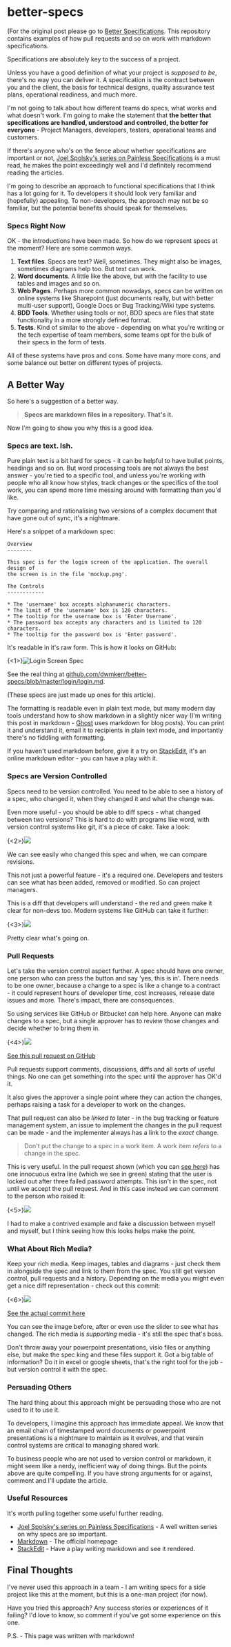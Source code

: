 better-specs
============

(For the original post please go to [Better Specifications](http://www.dwmkerr.com/better-specifications/).
This repository contains examples of how pull requests and so on work with markdown specifications.

Specifications are absolutely key to the success of a project.

Unless you have a good definition of what your project is *supposed to be*, there's no way you can deliver it. A specification is the contract between you and the client, the basis for technical designs, quality assurance test plans, operational readiness, and much more.

I'm not going to talk about how different teams do specs, what works and what doesn't work. I'm going to make the statement that **the better that specifications are handled, understood and controlled, the better for everyone** - Project Managers, developers, testers, operational teams and customers.

If there's anyone who's on the fence about whether specifications are important or not, [Joel Spolsky's series on Painless Specifications](http://www.joelonsoftware.com/articles/fog0000000036.html) is a must read, he makes the point exceedingly well and I'd definitely recommend reading the articles.

I'm going to describe an approach to functional specifications that I think has a lot going for it. To developers it should look very familiar and (hopefully) appealing. To non-developers, the approach may not be so familiar, but the potential benefits should speak for themselves.

### Specs Right Now

OK - the introductions have been made. So how do we represent specs at the moment? Here are some common ways.

1. **Text files**. Specs are text? Well, sometimes. They might also be images, sometimes diagrams help too. But text can work.
2. **Word documents**. A little like the above, but with the facility to use tables and images and so on.
3. **Web Pages**. Perhaps more common nowadays, specs can be written on online systems like Sharepoint (just documents really, but with better multi-user support),  Google Docs or Bug Tracking/Wiki type systems.
4. **BDD Tools**. Whether using tools or not, BDD specs are files that state functionality in a more strongly defined format. 
5. **Tests**. Kind of similar to the above - depending on what you're writing or the tech expertise of team members, some teams opt for the bulk of their specs in the form of tests.

All of these systems have pros and cons. Some have many more cons, and some balance out better on different types of projects.

## A Better Way

So here's a suggestion of a better way.

> **Specs are markdown files in a repository. That's it.**

Now I'm going to show you why this is a good idea.

### Specs are text. Ish.

Pure plain text is a bit hard for specs - it can be helpful to have bullet points, headings and so on. But word processing tools are not always the best answer - you're tied to a specific tool, and unless you're working with people who all know how styles, track changes or the specifics of the tool work, you can spend more time messing around with formatting than you'd like.

Try comparing and rationalising two versions of a complex document that have gone out of sync, it's a nightmare.

Here's a snippet of a markdown spec:

```
Overview
--------

This spec is for the login screen of the application. The overall design of
the screen is in the file 'mockup.png'.

The Controls
------------

* The 'username' box accepts alphanumeric characters.
* The limit of the 'username' box is 120 characters.
* The tooltip for the username box is 'Enter Username'.
* The password box accepts any characters and is limited to 120 characters.
* The tooltip for the password box is 'Enter password'.
```

It's readable in it's raw form. This is how it looks on GitHub:

{<1>}![Login Screen Spec](/content/images/2014/May/LoginScreenSpec.png)

See the real thing at [github.com/dwmkerr/better-specs/blob/master/login/login.md](https://github.com/dwmkerr/better-specs/blob/master/login/login.md).

(These specs are just made up ones for this article).

The formatting is readable even in plain text mode, but many modern day tools understand how to show markdown in a slightly nicer way (I'm writing this post in markdown - [Ghost](https://ghost.org/) uses markdown for blog posts). You can print it and understand it, email it to recipients in plain text mode, and importantly there's no fiddling with formatting.

If you haven't used markdown before, give it a try on [StackEdit](https://stackedit.io/), it's an online markdown editor - you can have a play with it.

### Specs are Version Controlled

Specs need to be version controlled. You need to be able to see a history of a spec, who changed it, when they changed it and what the change was.

Even more useful - you should be able to diff specs - what changed between two versions? This is hard to do with programs like word, with version control systems like git, it's a piece of cake. Take a look:

{<2>}![](/content/images/2014/May/LoginScreenDiff.png)

We can see easily who changed this spec and when, we can compare revisions.

This not just a powerful feature - it's a required one. Developers and testers can see what has been added, removed or modified. So can project managers.

This is a diff that developers will understand - the red and green make it clear for non-devs too. Modern systems like GitHub can take it further:

{<3>}![](/content/images/2014/May/LoginNiceDiff.png)

Pretty clear what's going on.

### Pull Requests

Let's take the version control aspect further. A spec should have one owner, one person who can press the button and say 'yes, this is in'. There needs to be one owner, because a change to a spec is like a change to a contract - it could represent hours of developer time, cost increases, release date issues and more. There's impact, there are consequences.

So using services like GitHub or Bitbucket can help here. Anyone can make changes to a spec, but a single approver has to review those changes and decide whether to bring them in.

{<4>}![](/content/images/2014/May/LockoutLogic.png)

[See this pull request on GitHub](https://github.com/dwmkerr/better-specs/pull/1/files?short_path=d645d03#diff-d645d03c7459b43c1e030eeb13d1245b)

Pull requests support comments, discussions, diffs and all sorts of useful things. No one can get something into the spec until the approver has OK'd it. 

It also gives the approver a single point where they can action the changes, perhaps raising a task for a developer to work on the changes.

That pull request can also be *linked to* later - in the bug tracking or feature management system, an issue to implement the changes in the pull request can be made - and the implementer always has a link to the *exact* change.

> Don't put the change to a spec in a work item. A work item *refers* to a change in the spec.

This is very useful. In the pull request shown (which you can [see here](https://github.com/dwmkerr/better-specs/pull/1/files?short_path=d645d03#diff-d645d03c7459b43c1e030eeb13d1245b)) has one innocuous extra line (which we see in green) stating that the user is locked out after three failed password attempts. This isn't in the spec, not until we accept the pull request. And in this case instead we can comment to the person who raised it:

{<5>}![](/content/images/2014/May/LoginPullReqComments.png)

I had to make a contrived example and fake a discussion between myself and myself, but I think seeing how this looks helps make the point.

### What About Rich Media?

Keep your rich media. Keep images, tables and diagrams - just check them in alongside the spec and link to them from the spec. You still get version control, pull requests and a history. Depending on the media you might even get a nice diff representation - check out this commit:

{<6>}![](/content/images/2014/May/LoginImageDiff.png)

[See the actual commit here](https://github.com/dwmkerr/better-specs/commit/8a1224812db2ae4909dfb5a30f8483b1ca96ed18?diff-0=0-100)

You can see the image before, after or even use the slider to see what has changed. The rich media is *supporting* media - it's still the spec that's boss.

Don't throw away your powerpoint presentations, visio files or anything else, but make the spec king and these files support it. Got a big table of information? Do it in excel or google sheets, that's the right tool for the job - but version control it with the spec.

### Persuading Others

The hard thing about this approach might be persuading those who are not used to it to use it. 

To developers, I imagine this approach has immediate appeal. We know that an email chain of timestamped word documents or powerpoint presentations is a nightmare to maintain as it evolves, and that versin control systems are critical to managing shared work.

To business people who are not used to version control or markdown, it might seem like a nerdy, inefficient way of doing things. But the points above are quite compelling. If you have strong arguments for or against, comment and I'll update the article.

### Useful Resources

It's worth pulling together some useful further reading.

* [Joel Spolsky's series on Painless Specifications](http://www.joelonsoftware.com/articles/fog0000000036.html) - A well written series on why specs are so important.
* [Markdown](http://daringfireball.net/projects/markdown/) - The official homepage
* [StackEdit](https://stackedit.io/) - Have a play writing markdown and see it rendered.

## Final Thoughts

I've never used this approach in a team - I am writing specs for a side project like this at the moment, but this is a one-man project (for now).

Have you tried this approach? Any success stories or experiences of it failing? I'd love to know, so comment if you've got some experience on this one.

P.S. - This page was written with markdown!
